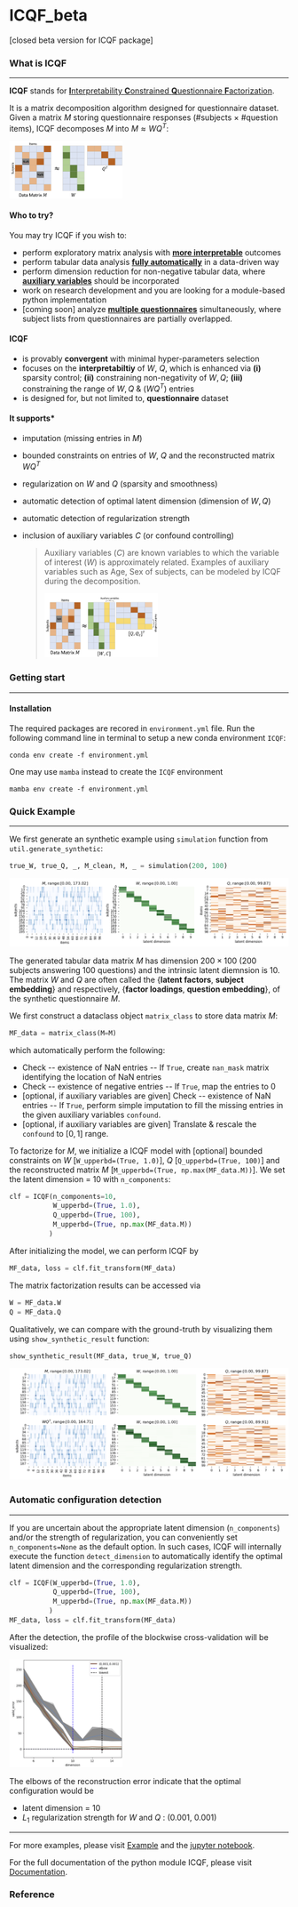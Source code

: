# ICQF_beta
[closed beta version for ICQF package]

### What is ICQF

---

**ICQF** stands for <u>**I**nterpretability **C**onstrained **Q**uestionnaire **F**actorization</u>. 

It is a matrix decomposition algorithm designed for questionnaire dataset. Given a matrix $M$ storing questionnaire responses (#subjects $\times$ #question items), ICQF decomposes $M$ into $M \approx WQ^T$:

<img src="README.assets/image-20230721094555872.png" alt="image-20230721094555872" style="zoom:20%;" />

#### Who to try?

You may try ICQF if you wish to:

- perform exploratory matrix analysis with **<u>more interpretable</u>** outcomes
- perform tabular data analysis **<u>fully automatically</u>** in a data-driven way
- perform dimension reduction for non-negative tabular data, where **<u>auxiliary variables</u>** should be incorporated
- work on research development and you are looking for a module-based python implementation
- [coming soon] analyze **<u>multiple questionnaires</u>** simultaneously, where subject lists from questionnaires are partially overlapped.

#### ICQF

- is provably **convergent** with minimal hyper-parameters selection
- focuses on the **interpretabiltiy** of $W$, $Q$, which is enhanced via **(i)** sparsity control; **(ii)** constraining non-negativity of $W, Q$; **(iii)** constraining the range of $W, Q$ &  $(WQ^T)$ entries
- is designed for, but not limited to, **questionnaire** dataset

#### It supports*

- imputation (missing entries in $M$)

- bounded constraints on entries of $W$, $Q$ and the reconstructed matrix $WQ^T$

- regularization on $W$ and $Q$ (sparsity and smoothness)

- automatic detection of optimal latent dimension (dimension of $W, Q$)

- automatic detection of regularization strength

- inclusion of auxiliary variables $C$ (or confound controlling)

  > Auxiliary variables ($C$) are known variables to which the variable of interest ($W$) is approximately related. Examples of auxiliary variables such as Age, Sex of subjects, can be modeled by ICQF during the decomposition.
  >
  > <img src="README.assets/image-20230721095253704.png" alt="image-20230721095253704" style="zoom:20%;" />

### Getting start

---

#### Installation

The required packages are recored in `environment.yml` file. Run the following command line in terminal to setup a new conda environment `ICQF`:

```
conda env create -f environment.yml
```

One may use `mamba` instead to create the `ICQF` environment

```
mamba env create -f environment.yml
```

### Quick Example

---

We first generate an synthetic example using `simulation` function from `util.generate_synthetic`:

```python
true_W, true_Q, _, M_clean, M, _ = simulation(200, 100)
```

<img src="README.assets/image-20230721143206049.png" alt="image-20230721143206049" style="zoom:50%;" />

The generated tabular data matrix $M$ has dimension $200 \times 100$ ($200$ subjects answering $100$ questions) and the intrinsic latent diemnsion is $10$.  The matrix $W$ and $Q$ are often called the {**latent factors**, **subject embedding**} and respectively,  {**factor loadings**, **question embedding**}, of the synthetic questionnaire $M$.

We first construct a dataclass object `matrix_class` to store data matrix $M$:

```python
MF_data = matrix_class(M=M)
```

which automatically perform the following:

- Check -- existence of NaN entries -- If `True`, create `nan_mask` matrix identifying the location of NaN entries
- Check -- existence of negative entries -- If `True`, map the entries to $0$
- [optional, if auxiliary variables are given]
  Check -- existence of NaN entries -- If `True`, perform simple imputation to fill the missing entries in the given auxiliary variables `confound`.
- [optional, if auxiliary variables are given]
  Translate & rescale the `confound` to $[0,1]$ range.

To factorize for $M$, we initialize a ICQF model with [optional] bounded constraints on $W$ [`W_upperbd=(True, 1.0)`], $Q$ [`Q_upperbd=(True, 100)`] and the reconstructed matrix $M$ [`M_upperbd=(True, np.max(MF_data.M))`]. We set the latent dimension = 10 with `n_components`: 

```python
clf = ICQF(n_components=10,
           W_upperbd=(True, 1.0),
           Q_upperbd=(True, 100),
           M_upperbd=(True, np.max(MF_data.M))
          )
```

After initializing the model, we can perform ICQF by

```python
MF_data, loss = clf.fit_transform(MF_data)
```

The matrix factorization results can be accessed via

```python
W = MF_data.W
Q = MF_data.Q
```

Qualitatively, we can compare with the ground-truth by visualizing them using `show_synthetic_result` function:

```
show_synthetic_result(MF_data, true_W, true_Q)
```

<img src="README.assets/image-20230721143223896.png" alt="image-20230721143223896" style="zoom:50%;" />

### Automatic configuration detection

---

If you are uncertain about the appropriate latent dimension (`n_components`) and/or the strength of regularization, you can conveniently set `n_components=None` as the default option. In such cases, ICQF will internally execute the function `detect_dimension` to automatically identify the optimal latent dimension and the corresponding regularization strength.

```python
clf = ICQF(W_upperbd=(True, 1.0),
           Q_upperbd=(True, 100),
           M_upperbd=(True, np.max(MF_data.M))
          )
MF_data, loss = clf.fit_transform(MF_data)
```

After the detection, the profile of the blockwise cross-validation will be visualized:

<img src="README.assets/image-20230724102854510.png" alt="image-20230724102854510" style="zoom:20%;" />

The elbows of the reconstruction error indicate that the optimal configuration would be 

- latent dimension = 10
- $L_1$ regularization strength for $W$ and $Q$ : (0.001, 0.001)

---

For more examples, please visit [Example](./EXAMPLE.md) and the [jupyter notebook](./demonstration.ipynb).

For the full documentation of the python module ICQF, please visit [Documentation](./DOCUMENTATION.md).



### Reference

